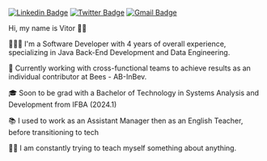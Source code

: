 [![Linkedin Badge](https://img.shields.io/badge/-LinkedIn-blue?style=flat-square&logo=Linkedin&&target=_blanklogoColor=white&link=https://www.linkedin.com/in/vitoremanueldev/)](https://www.linkedin.com/in/vitoremanueldev/)
  [![Twitter Badge](https://img.shields.io/badge/-Twitter-1ca0f1?style=flat-square&labelColor=1ca0f1&target=_blank&logo=twitter&logoColor=white&link=https://twitter.com/vitoremanueldev)](https://twitter.com/vitoremanueldev)
  [![Gmail Badge](https://img.shields.io/badge/-Gmail-c14438?style=flat-square&logo=Gmail&logoColor=white&link=mailto:veslima3@gmail.com.br)](mailto:veslima3@gmail.com.br)
<!--<a href="https://vitoremanueldev.medium.com/" target="_blank"> <img src="https://img.shields.io/badge/medium-black?&style=flat-square&logo=medium&logoColor=white" alt="medium"> </a> -->


Hi, my name is Vitor 👋🏾

🧑🏾‍💻  I'm a Software Developer with 4 years of overall experience, specializing in Java Back-End Development and Data Engineering. 

🎯 Currently working with cross-functional teams to achieve results as an individual contributor at Bees - AB-InBev. 

🎓  Soon to be grad with a Bachelor of Technology in Systems Analysis and Development from IFBA (2024.1)

📚  I used to work as an Assistant Manager then as an English Teacher, before transitioning to tech

💪🏽  I am constantly trying to teach myself something about anything.


  
